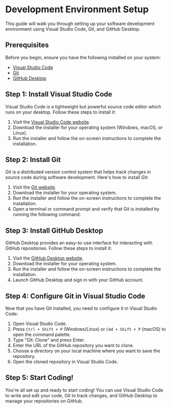 # Development Environment Setup

This guide will walk you through setting up your software development environment using Visual Studio Code, Git, and GitHub Desktop.

## Prerequisites

Before you begin, ensure you have the following installed on your system:

- [Visual Studio Code](https://code.visualstudio.com/)
- [Git](https://git-scm.com/)
- [GitHub Desktop](https://desktop.github.com/)

## Step 1: Install Visual Studio Code

Visual Studio Code is a lightweight but powerful source code editor which runs on your desktop. Follow these steps to install it:

1. Visit the [Visual Studio Code website](https://code.visualstudio.com/).
2. Download the installer for your operating system (Windows, macOS, or Linux).
3. Run the installer and follow the on-screen instructions to complete the installation.

## Step 2: Install Git

Git is a distributed version control system that helps track changes in source code during software development. Here's how to install Git:

1. Visit the [Git website](https://git-scm.com/).
2. Download the installer for your operating system.
3. Run the installer and follow the on-screen instructions to complete the installation.
4. Open a terminal or command prompt and verify that Git is installed by running the following command:

## Step 3: Install GitHub Desktop

GitHub Desktop provides an easy-to-use interface for interacting with GitHub repositories. Follow these steps to install it:

1. Visit the [GitHub Desktop website](https://desktop.github.com/).
2. Download the installer for your operating system.
3. Run the installer and follow the on-screen instructions to complete the installation.
4. Launch GitHub Desktop and sign in with your GitHub account.

## Step 4: Configure Git in Visual Studio Code

Now that you have Git installed, you need to configure it in Visual Studio Code:

1. Open Visual Studio Code.
2. Press `Ctrl + Shift + P` (Windows/Linux) or `Cmd + Shift + P` (macOS) to open the command palette.
3. Type "Git: Clone" and press Enter.
4. Enter the URL of the GitHub repository you want to clone.
5. Choose a directory on your local machine where you want to save the repository.
6. Open the cloned repository in Visual Studio Code.

## Step 5: Start Coding!

You're all set up and ready to start coding! You can use Visual Studio Code to write and edit your code, Git to track changes, and GitHub Desktop to manage your repositories on GitHub.



